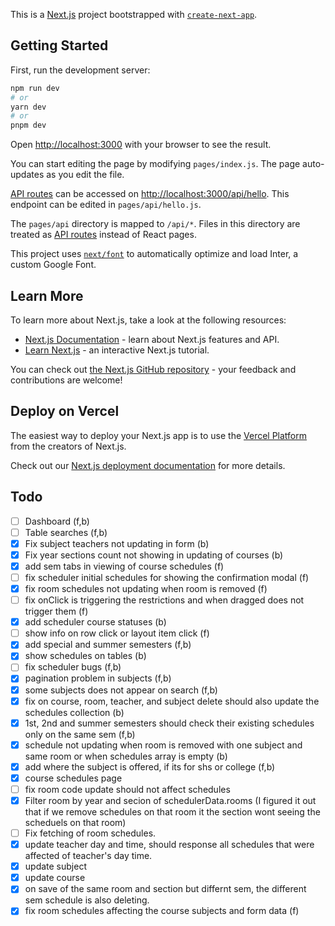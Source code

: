 This is a [Next.js](https://nextjs.org/) project bootstrapped with [`create-next-app`](https://github.com/vercel/next.js/tree/canary/packages/create-next-app).

## Getting Started

First, run the development server:

```bash
npm run dev
# or
yarn dev
# or
pnpm dev
```

Open [http://localhost:3000](http://localhost:3000) with your browser to see the result.

You can start editing the page by modifying `pages/index.js`. The page auto-updates as you edit the file.

[API routes](https://nextjs.org/docs/api-routes/introduction) can be accessed on [http://localhost:3000/api/hello](http://localhost:3000/api/hello). This endpoint can be edited in `pages/api/hello.js`.

The `pages/api` directory is mapped to `/api/*`. Files in this directory are treated as [API routes](https://nextjs.org/docs/api-routes/introduction) instead of React pages.

This project uses [`next/font`](https://nextjs.org/docs/basic-features/font-optimization) to automatically optimize and load Inter, a custom Google Font.

## Learn More

To learn more about Next.js, take a look at the following resources:

- [Next.js Documentation](https://nextjs.org/docs) - learn about Next.js features and API.
- [Learn Next.js](https://nextjs.org/learn) - an interactive Next.js tutorial.

You can check out [the Next.js GitHub repository](https://github.com/vercel/next.js/) - your feedback and contributions are welcome!

## Deploy on Vercel

The easiest way to deploy your Next.js app is to use the [Vercel Platform](https://vercel.com/new?utm_medium=default-template&filter=next.js&utm_source=create-next-app&utm_campaign=create-next-app-readme) from the creators of Next.js.

Check out our [Next.js deployment documentation](https://nextjs.org/docs/deployment) for more details.

## Todo

- [ ] Dashboard (f,b)
- [ ] Table searches (f,b)
- [x] Fix subject teachers not updating in form (b)
- [x] Fix year sections count not showing in updating of courses (b)
- [x] add sem tabs in viewing of course schedules (f)
- [ ] fix scheduler initial schedules for showing the confirmation modal (f)
- [x] fix room schedules not updating when room is removed (f)
- [ ] fix onClick is triggering the restrictions and when dragged does not trigger them (f)
- [x] add scheduler course statuses (b)
- [ ] show info on row click or layout item click (f)
- [x] add special and summer semesters (f,b)
- [x] show schedules on tables (b)
- [ ] fix scheduler bugs (f,b)
- [x] pagination problem in subjects (f,b)
- [x] some subjects does not appear on search (f,b)
- [x] fix on course, room, teacher, and subject delete should also update the schedules collection (b)
- [x] 1st, 2nd and summer semesters should check their existing schedules only on the same sem (f,b)
- [x] schedule not updating when room is removed with one subject and same room or when schedules array is empty (b)
- [x] add where the subject is offered, if its for shs or college (f,b)
- [x] course schedules page
- [ ] fix room code update should not affect schedules
- [x] Filter room by year and secion of schedulerData.rooms (I figured it out that if we remove schedules on that room it the section wont seeing the scheduels on that room)
- [ ] Fix fetching of room schedules.
- [x] update teacher day and time, should response all schedules that were affected of teacher's day time.
- [x] update subject
- [x] update course
- [x] on save of the same room and section but differnt sem, the different sem schedule is also deleting.
- [x] fix room schedules affecting the course subjects and form data (f)
